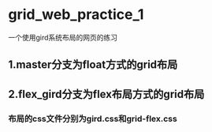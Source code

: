 # grid_web_practice_1
一个使用gird系统布局的网页的练习
## 1.master分支为float方式的grid布局
## 2.flex_gird分支为flex布局方式的grid布局

### 布局的css文件分别为gird.css和grid-flex.css